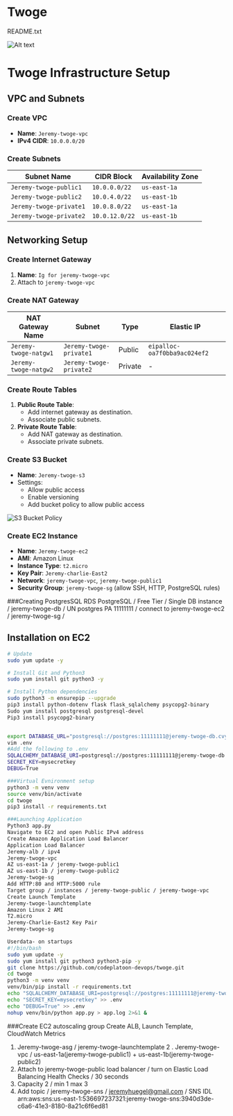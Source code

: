 # Twoge


README.txt

![Alt text]()


# Twoge Infrastructure Setup

## VPC and Subnets

### Create VPC
- **Name**: `Jeremy-twoge-vpc`
- **IPv4 CIDR**: `10.0.0.0/20`

### Create Subnets
| Subnet Name            | CIDR Block    | Availability Zone |
|------------------------|---------------|-------------------|
| `Jeremy-twoge-public1` | `10.0.0.0/22` | `us-east-1a`      |
| `Jeremy-twoge-public2` | `10.0.4.0/22` | `us-east-1b`      |
| `Jeremy-twoge-private1`| `10.0.8.0/22` | `us-east-1a`      |
| `Jeremy-twoge-private2`| `10.0.12.0/22`| `us-east-1b`      |

## Networking Setup

### Create Internet Gateway
1. **Name**: `Ig for jeremy-twoge-vpc`
2. Attach to `jeremy-twoge-vpc`

### Create NAT Gateway
| NAT Gateway Name       | Subnet           | Type      | Elastic IP |
|------------------------|------------------|-----------|------------|
| `Jeremy-twoge-natgw1`  | `Jeremy-twoge-private1` | Public    | `eipalloc-oa7f0bba9ac024ef2` |
| `Jeremy-twoge-natgw2`  | `Jeremy-twoge-private2` | Private   | -          |

### Create Route Tables
1. **Public Route Table**:
   - Add internet gateway as destination.
   - Associate public subnets.
2. **Private Route Table**:
   - Add NAT gateway as destination.
   - Associate private subnets.

### Create S3 Bucket
- **Name**: `Jeremy-twoge-s3`
- Settings:
  - Allow public access
  - Enable versioning
  - Add bucket policy to allow public access
    
![S3 Bucket Policy](https://github.com/user-attachments/assets/419da1a7-5ffd-4a87-a389-76a160b438cd)




### Create EC2 Instance
- **Name**: `Jeremy-twoge-ec2`
- **AMI**: Amazon Linux
- **Instance Type**: `t2.micro`
- **Key Pair**: `Jeremy-charlie-East2`
- **Network**: `jeremy-twoge-vpc`, `jeremy-twoge-public1`
- **Security Group**: `jeremy-twoge-sg` (allow SSH, HTTP, PostgreSQL rules)

###Creating PostgresSQL RDS
PostgreSQL / Free Tier / Single DB instance / jeremy-twoge-db / UN postgres  PA 11111111 / connect to jeremy-twoge-ec2 / jeremy-twoge-sg / 

## Installation on EC2
```bash
# Update
sudo yum update -y

# Install Git and Python3
sudo yum install git python3 -y

# Install Python dependencies
sudo python3 -m ensurepip --upgrade
pip3 install python-dotenv flask flask_sqlalchemy psycopg2-binary
Sudo yum install postgresql postgresql-devel
Pip3 install psycopg2-binary


export DATABASE_URL="postgresql://postgres:11111111@jeremy-twoge-db.cvyw6igek2bp.us-east-1.rds.amazonaws.com:5432/twogedb"
vim .env
#Add the following to .env
SQLALCHEMY_DATABASE_URI=postgresql://postgres:11111111@jeremy-twoge-db.cvyw6igek2bp.us-east-1.rds.amazonaws.com:5432/twogedb
SECRET_KEY=mysecretkey
DEBUG=True

###Virtual Evnironment setup
python3 -m venv venv
source venv/bin/activate
cd twoge
pip3 install -r requirements.txt

###Launching Application 
Python3 app.py
Navigate to EC2 and open Public IPv4 address 
Create Amazon Application Load Balancer
Application Load Balancer
Jeremy-alb / ipv4 
Jeremy-twoge-vpc
AZ us-east-1a / jeremy-twoge-public1
AZ us-east-1b / jeremy-twoge-public2
Jeremy-twoge-sg
Add HTTP:80 and HTTP:5000 rule 
Target group / instances / jeremy-twoge-public / jeremy-twoge-vpc
Create Launch Template
Jeremy-twoge-launchtemplate
Amazon Linux 2 AMI
T2.micro
Jeremy-Charlie-East2 Key Pair
Jeremy-twoge-sg

Userdata- on startups
#!/bin/bash
sudo yum update -y
sudo yum install git python3 python3-pip -y
git clone https://github.com/codeplatoon-devops/twoge.git
cd twoge
python3 -m venv venv
venv/bin/pip install -r requirements.txt
echo "SQLALCHEMY_DATABASE_URI=postgresql://postgres:11111111@jeremy-twoge-db.cvyw6igek2bp.us-east-1.rds.amazonaws.com:5432/twogedb" >> .env
echo "SECRET_KEY=mysecretkey" >> .env
echo "DEBUG=True" >> .env
nohup venv/bin/python app.py > app.log 2>&1 &

```

###Create EC2 autoscaling group
Create ALB, Launch Template, CloudWatch Metrics
1. Jeremy-twoge-asg / jeremy-twoge-launchtemplate
2 . Jeremy-twoge-vpc / us-east-1a(jeremy-twoge-public1) + us-east-1b(jeremy-twoge-public2)
3. Attach to jeremy-twoge-public load balancer / turn on Elastic Load Balancing Health Checks / 30 seconds
4. Capacity 2  / min 1 max 3
5. Add topic / jeremy-twoge-sns / jeremyhuegel@gmail.com / SNS IDL arn:aws:sns:us-east-1:536697237321:jeremy-twoge-sns:3940d3de-c6a6-41e3-8180-8a21c6f6ed81
